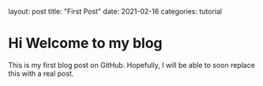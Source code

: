 layout: post
title:  "First Post"
date: 2021-02-16
categories: tutorial 


# Hi Welcome to my blog
This is my first blog post on GitHub.
Hopefully, I will be able to soon replace this with a real post. 

